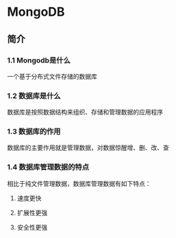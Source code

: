 # MongoDB

## 简介

### 1.1 Mongodb是什么

一个基于分布式文件存储的数据库

### 1.2 数据库是什么

数据库是按照数据结构来组织、存储和管理数据的应用程序

### 1.3 数据库的作用

数据库的主要作用就是管理数据，对数据惊醒增、删、改、查

### 1.4 数据库管理数据的特点

相比于纯文件管理数据，数据库管理数据有如下特点：

1. 速度更快

2. 扩展性更强

3. 安全性更强